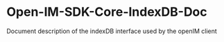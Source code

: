 # Open-IM-SDK-Core-IndexDB-Doc
Document description of the indexDB interface used by the openIM client
